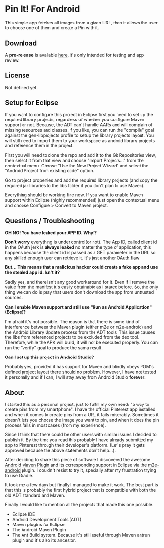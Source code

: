 Pin It! For Android
===
This simple app fetches all images from a given URL, then it allows the user to choose one of them and create a Pin with it.

Download
---
A **pre-release** is available [here](https://github.com/lordscales91/pinit-android/releases/tag/0.1-beta-debug). It's only intended for testing and app review.

License
---
Not defined yet.

Setup for Eclipse
---
If you want to configure this project in Eclipse first you need to set up the required library projects, regardless of whether you configure Maven support or not. Because, the ADT can't handle AARs and will complain of missing resources and classes. If you like, you can run the "compile" goal against the gen-libprojects profile to setup the library projects layout. You will still need to import them to your workspace as android library projects and reference them in the project.

First you will need to clone the repo and add it to the Git Repositories view, then select it from that view and choose "Import Projects..." from the contextual menu. Choose "Use the New Project Wizard" and select the "Android Project from existing code" option.

Go to project properties and add the required library projects (and copy the required jar libraries to the libs folder if you don't plan to use Maven).

Everything should be working fine now. If you want to enable Maven support within Eclipse (highly recommended) just open the contextual menu and choose Configure >  Convert to Maven project.

Questions / Troubleshooting
---

**OH NO! You have leaked your APP ID. Why!?**

**Don't worry** everything is under control(or not). The App ID, called client id in the OAuth jerk is **always leaked** no matter the type of application, this happens because the client id is passed as a GET parameter in the URL so any skilled enough user can retrieve it. It's just another [OAuth flaw](http://www.oauthsecurity.com/)

**But... This means that a malicious hacker could create a fake app and use the stealed app id. Isn't it?**

Sadly yes, and there isn't any good workaround for it. Even if I remove the value from the manifest it's easily obtainable as I stated before. So, the only thing we can do is pray that users don't download the app from untrusted sources.

**Can I enable Maven support and still use "Run as Android Application"(Eclipse)?**

I'm afraid it's not possible. The reason is that there is some kind of interference between the Maven plugin (either m2e or m2e-android) and the Android Library Update process from the ADT tools. This issue causes the libs from referenced projects to be excluded from the dex tool. Therefore, while the APK will build, it will not be executed properly. You can run the "verify" goal to produce the sama result.

**Can I set up this project in Android Studio?**

Probably yes, provided it has support for Maven and blindly obeys POM's defined project layout there should no problem. However, I have not tested it personally and if I can, I will stay away from Android Studio **forever**.

About
---
I started this as a personal project, just to fulfill my own need: "a way to create pins from my smartphone". I have the official Pinterest app installed and when it comes to create pins from a URL it fails miserably. Sometimes it doesn't lets you choose the image you want to pin, and when it does the pin process fails in most cases (from my experience).

Since I think that there could be other users with similar issues I decided to publish it. By the time you read this probably I have already submitted my app to Pinterest through their developer's platform. (Let's pray it gets approved because the above statements don't help...).

After deciding to share this piece of software I discovered the awesome [Android Maven Plugin](http://simpligility.github.io/android-maven-plugin/) and its corresponding support in Eclipse via the [m2e-android](http://rgladwell.github.io/m2e-android/) plugin. I couldn't resist to try it, specially after my frustration trying to use Gradle.

It took me a few days but finally I managed to make it work. The best part is that this is probably the first hybrid project that is compatible with both the old ADT standard and Maven.

Finally I would like to mention all the projects that made this one possible.

* Eclipse IDE
* Android Development Tools (ADT)
* Maven plugins for Eclipse
* The Android Maven Plugin
* The Ant Build system. Because it's still useful through Maven antrun plugin and it's also its ancestor. 
